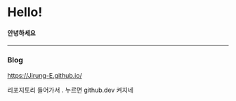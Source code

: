 # Hello! 
#### 안녕하세요
 - - -
### Blog
https://Jirung-E.github.io/  


리포지토리 들어가서 . 누르면 github.dev 켜지네 
